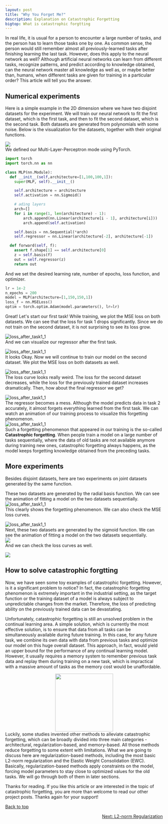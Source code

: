 ```yaml
---
layout: post
title: "Why You Forget Me?"
description: Explanation on Catastrophic Forgetting
bigtop: What is catastrophic forgtting
---
```


<!-- ============ -->

In real life, it is usual for a person to encounter a large number of tasks, and the person has to learn those tasks one by one. As common sense, the person would still remember almost all previously-learned tasks after finishing learning the last task. However, does this apply to the neural network as well? Although artificial neural networks can learn from different tasks, recognize patterns, and predict according to knowledge obtained, can the neural network master all knowledge as well as, or maybe better than, humans, when different tasks are given for training in a particular order? This article will tell you the answer.


Numerical experiments
------------

Here is a simple example in the 2D dimension where we have two disjoint datasets for the experiment. We will train our neural network to fit the first dataset, which is the first task, and then to fit the second dataset, which is the second task. Both datasets are generated from polynomials with some noise. Below is the visualization for the datasets, together with their original functions.

<img src="https://github.com/zxllxz2/tempweb/blob/main/docs/assets/images/datasets1.png?raw=true" style="display:block;margin-left: auto;margin-right: auto"><img/><br>
We defined our Multi-Layer-Perceptron mode using PyTorch.

~~~python
import torch
import torch.nn as nn

class MLP(nn.Module):
  def __init__(self,architecture=[1,100,100,1]):
    super(MLP, self).__init__()   

    self.architecture = architecture
    self.activation = nn.Sigmoid()

    # ading layers
    arch=[]
    for i in range(1, len(architecture) - 1):
        arch.append(nn.Linear(architecture[i - 1], architecture[i]))            
        arch.append(self.activation)

    self.basis = nn.Sequential(*arch)
    self.regressor = nn.Linear(architecture[-2], architecture[-1])

  def forward(self, f):
    assert f.shape[1] == self.architecture[0]
    z = self.basis(f)
    out = self.regressor(z)
    return out
~~~

And we set the desired learning rate, number of epochs, loss function, and optimizer.

~~~python
lr = 1e-2
n_epochs = 200
model = MLP(architecture=[1,150,150,1])
loss_f = nn.MSELoss()
optim = torch.optim.Adam(model.parameters(), lr=lr)
~~~

Great! Let's start our first task! While training, we plot the MSE loss on both datasets. We can see that the loss for task 1 drops significantly. Since we do not train on the second dataset, it is not surprising to see its loss grow.

<img src="https://github.com/zxllxz2/tempweb/blob/main/docs/assets/images/loss_after_task1_1.jpg?raw=true" style="display:block;margin-left: auto;margin-right: auto" alt="loss_after_task1_1"><img/> <br>
And we can visualize our regressor after the first task.

<img src="https://github.com/zxllxz2/tempweb/blob/main/docs/assets/images/regressor_after_task1.png?raw=true" style="display:block;margin-left: auto;margin-right: auto" alt="loss_after_task1_1"><img/> <br>
It looks Okay. Now we will continue to train our model on the second dataset. We plot the MSE loss on both datasets as well.

<img src="https://github.com/zxllxz2/tempweb/blob/main/docs/assets/images/loss_after_task2_1.png?raw=true" style="display:block;margin-left: auto;margin-right: auto" alt="loss_after_task1_1"><img/> <br>
The loss curve looks really weird. The loss for the second dataset decreases, while the loss for the previously trained dataset increases dramatically. Then, how about the final regressor we get?

<img src="https://github.com/zxllxz2/tempweb/blob/main/docs/assets/images/regressor_after_task2.png?raw=true" style="display:block;margin-left: auto;margin-right: auto" alt="loss_after_task1_1"><img/> <br>
The regressor becomes a mess. Although the model predicts data in task 2 accurately, it almost forgets everything learned from the first task. We can watch an animation of our training process to visualize this forgetting phenomenon.<br>
<img src="https://github.com/zxllxz2/tempweb/blob/main/docs/assets/images/training1.gif?raw=true" style="display:block;margin-left: auto;margin-right: auto" alt="loss_after_task1_1"><img/> <br>
Such a forgetting phenomenon that appeared in our training is the so-called **Catastrophic forgetting**. When people train a model on a large number of tasks sequentially, where the data of old tasks are not available anymore during training new ones, catastrophic forgetting always happens, as the model keeps forgetting knowledge obtained from the preceding tasks.


More experiments
------------
Besides disjoint datasets, here are two experiments on joint datasets generated by the same function.

These two datasets are generated by the radial basis function. We can see the animation of fitting a model on the two datasets sequentially.<br>
<img src="https://github.com/zxllxz2/tempweb/blob/main/docs/assets/images/RBF_forgetting.gif?raw=true" style="display:block;margin-left: auto;margin-right: auto" alt="loss_after_task1_1"><img/><br>
This clearly shows the forgetting phenomenon. We can also check the MSE loss curves.

<img src="https://github.com/zxllxz2/tempweb/blob/main/docs/assets/images/same_func_loss.jpg?raw=true" style="display:block;margin-left: auto;margin-right: auto" alt="loss_after_task1_1"><img/><br>
Next, these two datasets are generated by the sigmoid function. We can see the animation of fitting a model on the two datasets sequentially.<br>
<img src="https://github.com/zxllxz2/tempweb/blob/main/docs/assets/images/sigmoid_forgetting.gif?raw=true" style="display:block;margin-left: auto;margin-right: auto"><img/><br>
And we can check the loss curves as well.

<img src="https://github.com/zxllxz2/tempweb/blob/main/docs/assets/images/same_func_loss2.jpg?raw=true" style="display:block;margin-left: auto;margin-right: auto"><img/>

How to solve catastrophic forgtting
----------------------

Now, we have seen some toy examples of catastrophic forgetting. However, is it a significant problem to notice? In fact, the catastrophic forgetting phenomenon is extremely important in the industrial setting, as the target function or the training dataset of a model is always subject to unpredictable changes from the market. Therefore, the loss of predicting ability on the previously trained data can be devastating.

Unfortunately, catastrophic forgetting is still an unsolved problem in the continual learning area. A simple solution, which is currently the most effective solution, is to ensure that data from all tasks can be simultaneously available during future training. In this case, for any future task, we combine its own data with data from previous tasks and optimize our model on this huge overall dataset. This approach, in fact, would yield an upper bound for the performance of any continual learning model. However, it usually requires a memory system to remember previous task data and replay them during training on a new task, which is impractical with a massive amount of tasks as the memory cost would be unaffordable.

<img src="https://github.com/zxllxz2/tempweb/blob/main/docs/assets/images/annoyed.jpg?raw=true" style="display:block;margin-left: auto;margin-right: auto" width="185"><img/><br>
Luckily, some studies invented other methods to alleviate catastrophic forgetting, which can be broadly divided into three main categories - architectural, regularization-based, and memory-based. All those methods reduce forgetting to some extent with limitations. What we are going to discuss here are regularization-based methods, including the most basic L2-norm regularization and the Elastic Weight Consolidation (EWC). Basically, regularization-based methods apply constraints on the model, forcing model parameters to stay close to optimized values for the old tasks. We will go through both of them in later sections.

Thanks for reading. If you like this article or are interested in the topic of catastrophic forgetting, you are more than welcome to read our other project posts. Thanks again for your support!

<a href="#top">Back to top</a>


<p style="text-align:right">
  <a href="../2_project">Next: L2-norm Regularization</a>
</p>
